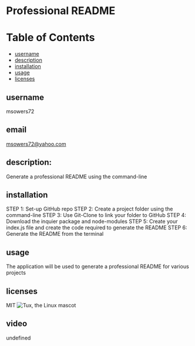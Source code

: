 
# Professional README


# Table of Contents
- [username](#username)
- [description](#description)
- [installation](#installation)
- [usage](#usage)
- [licenses](#licenses)


## username
msowers72

## email
<msowers72@yahoo.com>

## description:
Generate a professional README using the command-line

## installation
STEP 1: Set-up GitHub repo STEP 2: Create a project folder using the command-line STEP 3:  Use Git-Clone to link your folder to GitHub STEP 4: Download the inquier package and node-modules STEP 5: Create your index.js file and create the code required to generate the README STEP 6: Generate the README from the terminal    

## usage
The application will be used to generate a professional README for various projects

## licenses 
MIT
![Tux, the Linux mascot](https://img.shields.io/badge/License-MIT-green)

## video
undefined
  
  